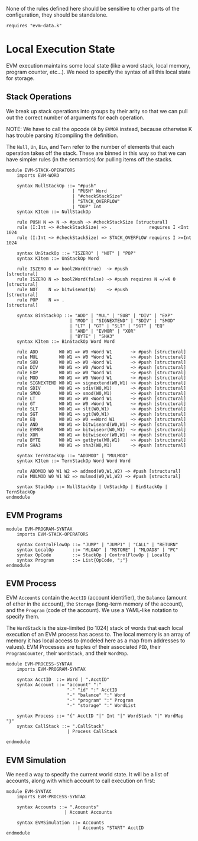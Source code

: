 None of the rules defined here should be sensitive to other parts of the
configuration, they should be standalone.

```k
requires "evm-data.k"
```

Local Execution State
=====================

EVM execution maintains some local state (like a word stack, local memory,
program counter, etc...). We need to specify the syntax of all this local state
for storage.

Stack Operations
----------------

We break up stack operations into groups by their arity so that we can pull out
the correct number of arguments for each operation.

NOTE: We have to call the opcode `OR` by `EVMOR` instead, because otherwise K
has trouble parsing it/compiling the definition.

The `Null`, `Un`, `Bin`, and `Tern` refer to the number of elements that each
operation takes off the stack. These are binned in this way so that we can have
simpler rules (in the semantics) for pulling items off the stacks.

```k
module EVM-STACK-OPERATORS
    imports EVM-WORD

    syntax NullStackOp ::= "#push"
                         | "PUSH" Word
                         | "#checkStackSize"
                         | "STACK_OVERFLOW"
                         | "DUP" Int
    syntax KItem ::= NullStackOp

    rule PUSH N => N ~> #push ~> #checkStackSize [structural]
    rule (I:Int ~> #checkStackSize) => .              requires I <Int  1024
    rule (I:Int ~> #checkStackSize) => STACK_OVERFLOW requires I >=Int 1024

    syntax UnStackOp ::= "ISZERO" | "NOT" | "POP"
    syntax KItem ::= UnStackOp Word

    rule ISZERO 0 => bool2Word(true)  ~> #push                   [structural]
    rule ISZERO N => bool2Word(false) ~> #push requires N =/=K 0 [structural]
    rule NOT    N => bitwisenot(N)    ~> #push                   [structural]
    rule POP    N => .                                           [structural]

    syntax BinStackOp ::= "ADD" | "MUL" | "SUB" | "DIV" | "EXP"
                        | "MOD" | "SIGNEXTEND" | "SDIV" | "SMOD"
                        | "LT" | "GT" | "SLT" | "SGT" | "EQ"
                        | "AND" | "EVMOR" | "XOR"
                        | "BYTE" | "SHA3"
    syntax KItem ::= BinStackOp Word Word

    rule ADD        W0 W1 => W0 +Word W1       ~> #push [structural]
    rule MUL        W0 W1 => W0 *Word W1       ~> #push [structural]
    rule SUB        W0 W1 => W0 -Word W1       ~> #push [structural]
    rule DIV        W0 W1 => W0 /Word W1       ~> #push [structural]
    rule EXP        W0 W1 => W0 ^Word W1       ~> #push [structural]
    rule MOD        W0 W1 => W0 %Word W1       ~> #push [structural]
    rule SIGNEXTEND W0 W1 => signextend(W0,W1) ~> #push [structural]
    rule SDIV       W0 W1 => sdiv(W0,W1)       ~> #push [structural]
    rule SMOD       W0 W1 => smod(W0,W1)       ~> #push [structural]
    rule LT         W0 W1 => W0 <Word W1       ~> #push [structural]
    rule GT         W0 W1 => W0 >Word W1       ~> #push [structural]
    rule SLT        W0 W1 => slt(W0,W1)        ~> #push [structural]
    rule SGT        W0 W1 => sgt(W0,W1)        ~> #push [structural]
    rule EQ         W0 W1 => W0 ==Word W1      ~> #push [structural]
    rule AND        W0 W1 => bitwiseand(W0,W1) ~> #push [structural]
    rule EVMOR      W0 W1 => bitwiseor(W0,W1)  ~> #push [structural]
    rule XOR        W0 W1 => bitwisexor(W0,W1) ~> #push [structural]
    rule BYTE       W0 W1 => getbyte(W0,W1)    ~> #push [structural]
    rule SHA3       W0 W1 => sha3(W0,W1)       ~> #push [structural]

    syntax TernStackOp ::= "ADDMOD" | "MULMOD"
    syntax KItem ::= TernStackOp Word Word Word

    rule ADDMOD W0 W1 W2 => addmod(W0,W1,W2) ~> #push [structural]
    rule MULMOD W0 W1 W2 => mulmod(W0,W1,W2) ~> #push [structural]

    syntax StackOp ::= NullStackOp | UnStackOp | BinStackOp | TernStackOp
endmodule
```

EVM Programs
------------

```k
module EVM-PROGRAM-SYNTAX
    imports EVM-STACK-OPERATORS

    syntax ControlFlowOp ::= "JUMP" | "JUMP1" | "CALL" | "RETURN"
    syntax LocalOp       ::= "MLOAD" | "MSTORE" | "MLOAD8" | "PC"
    syntax OpCode        ::= StackOp | ControlFlowOp | LocalOp
    syntax Program       ::= List{OpCode, ";"}
endmodule
```

EVM Process
-----------

EVM `Account`s contain the `AcctID` (account identifier), the `Balance` (amount
of ether in the account), the `Storage` (long-term memory of the account), and
the `Program` (code of the account). We use a YAML-like notation to specify
them.

The `WordStack` is the size-limited (to 1024) stack of words that each local
execution of an EVM process has acess to. The local memory is an array of memory
it has local access to (modeled here as a map from addresses to values). EVM
Processes are tuples of their associated `PID`, their `ProgramCounter`, their
`WordStack`, and their `WordMap`.

```k
module EVM-PROCESS-SYNTAX
    imports EVM-PROGRAM-SYNTAX

    syntax AcctID  ::= Word | ".AcctID"
    syntax Account ::= "account" ":"
                       "-" "id" ":" AcctID
                       "-" "balance" ":" Word
                       "-" "program" ":" Program
                       "-" "storage" ":" WordList

    syntax Process ::= "{" AcctID "|" Int "|" WordStack "|" WordMap "}"
    syntax CallStack ::= ".CallStack"
                       | Process CallStack

endmodule
```

EVM Simulation
--------------

We need a way to specify the current world state. It will be a list of accounts,
along with which account to call execution on first:

```k
module EVM-SYNTAX
    imports EVM-PROCESS-SYNTAX

    syntax Accounts ::= ".Accounts"
                      | Account Accounts

    syntax EVMSimulation ::= Accounts
                           | Accounts "START" AcctID
endmodule
```
